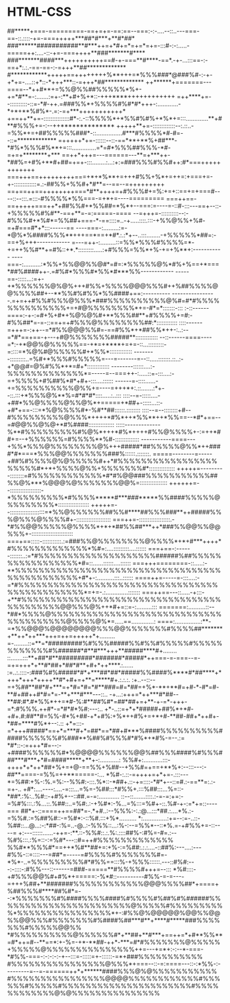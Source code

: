 # HTML-CSS
 
<p>##*****+===-=========-==+=+=-==:==--===:-:-....--::..---===-==-::.::::-+=-===+++++***##*#***+**#*##*
###******###########**#***++=+*#+=*=+=*=+=-:::#-:-:.....-=====++:....-::-+=-===++++**###*******#****
###*******####***++++++++++==#-+-===**#****-==*.-+-...:::==-:-==+*:.:.-==-==-:-=+++**##*************
#************+++++==++++++++%**+++=*%%%###*@###%#-:-+-+*+=-....::+*::-*+++***::-=+++*##*************
++******+=======---====--*++#**+=%%@%%##%%%%%*%+-+=*#**=-:.......:=+-:**+#+%+*::-+++****++++++++++++
=++****+=--::::::::::-::=-*#-++.=###%%*+%%%%#%#*#*+++-:............-*+*+**%#%*-.=:-=+***+++++++++++*
+==++**+=-:::::::::::::::#*-:.-::%%%%*+*%%#%#%+*%*+=:::.............**+#**#%%%+=-:--++**************
+++++**+=-:::::::::::::--:.::..-=%%*+=+##%%%%%###*-::...............#***#%%%%*#-#=--::=*************
=+++++*+=-::::::--::-==***+**%+##***-*#%*%%%#%**+=:::..............=*=#*%%%##%%%-*#-=+=+********+***
==++*+++=---======---**=+***++-*##%=+#%+**#+##=+=+-:::........:...:+:=###%%%#%%#++:#*===++++++++++++
===+++==+++++++++===+*+*%**+=+++#%%+%*+=++=:+===+=-+-:::::::::::::=.:-##%%+%%#+*#**=--==--=+++++++++
==+==++==++++++++===*#**++++=+#%%%#+=%:+=+::==+=+===#----::--:::.=:::-#%%%%*%%===-=+*+=----=========
===++==-==+++++===++*+##%%#+*%%##=*%*+--===:=----=-::#-:::---==+--::-+%%%%%#%#**-==+**=-=:=====-====
--=+++=-::::::::::--:-#%%%#+*%#*=%%##+===-*-==::::=..-+.....::::.:::-+%%@%%+%#-=+#===#*+*:::------==
----===-:.........:=-*@%*%####%%%**+++==*==+*#*.:.:*+--..:::........-+%%%%%*##=:-==+%+++------------
=---=++-:.........::=%%*%%%#%%%%=*-+=++%%#**+=#%::+*.*:::::::::.....:+#%%%=%%*+%-+=+%**+:-----------
----===-:..........:*%%+%%@@%%@#*=#=:*%%%%%@%*#%+%==+*===*##%####++-.=#%#*%%%#*%%*#***%%------------
-----==-:::::...:=+-+*%%%%%%@%@%+++#%%+%%%%@@@%%%#++%##%%%%@@%%%%##+--**%%#%#%%*%%####+==:----------
----------------.=+=++#%%#%%%@%%%*###%%%%%%%%%%@%#=#*#%%%%%%%%%%%%%%+=+#@%%%%%%%%*+=-#*=*:::::::-:::
:-::------====:-+-:=#+%+#*+%@%@%#+**%%%##**+#%%%%+=#:-#%%##*=-=-::==+=+#%%%@%%%%%%%%##:*::::::::::::
::::------=+++=-:++--=*#%%@@@%%#=-==#%%*+*##%%*++-:..:--=*#*==+==-+---+#@%%%%%%%#####**:::::::::::::
--::------====----=*:-+*@@%@%%%%%==-+*=+****+=+=-::...:::::::::-=::::=*%@%#@%%%%%#+*%%*:::::::::::::
--------:::::::::..=%#+*%%%#%%%%%=---=-------=--::.....:::::::.::..:-+*@@#=@%#%%*+*=#+*:::::::::::::
--------::::::....:-%%%%%%%%%%%%%*=-----=--===++-:.....::=-:::....:-=+%%%%+#%##%*#*+#+-:::....::::::
------=-::::......-+=%%%%%%%%%%@%%+=----=+++*+:.::.......:*+--::.:::+*%%%@%**%=#*#*#*::::.....:..:::
::::--=-:::::....-+##*%%@%%%%@%%@%*+=====+*##+-:::::...::-+#*+==-:::=*%@%%%%#*-%#**##::::::.::::::::
::::--=--::::::::+#--#%%%%%%%%%@%%%*++++*#%*++*%%**++*%%==--*#*+==--=#@@%%@%@+*#%####:::::::::::::::
:::::-------------%**#%%%%%%%%%#%@%*+++*#%*++++#%%@%%%%+-:=++*##+=--+%%%%%%=#%%%%**%#-::::::::::::::
-----------====---+%%*%%%@%%%%%%%%@%+++#####*##%%%%%@%%*++####*#*===*%%%@@%%%%%%%###%::::::.:::::::.
=====--------=-----+##%#%%%%@%@%%%%%#++*#%%%%%%%%%%%%%%%%%%%%%%#*+*+%%%%@%%+%%%%%%%#*:::::::::::::::
+++++=---------::::::::=#%%%%%%%%%%%%*#*#%@@###%%%%%%%%%%%##%%@%***%@@@%@%%%%%%%@@%=::::::::::::::::
++++++=--::::::::::::::::::-*%%%%%%%%%*#%%%%*****#***###*****%%####%%%%%@%%%%%%%%*::::::::::::::::::
+++++=--::::::::::::::::::::=*%%@%%%%%%##%%#****##%%%###**++#####%%%@%%%@%%%%#+-::::::::::::::::::::
===++=-::::::::::::::::::.-*#%%@@%%%%%@%%%%*+*+*##%%##***++*###%%@@%%@@%%%+-::::::::::::::::::::::::
===+==:::::-:::::::::::.:=###%%@%%%%%%%%@%%%%*+*+#***++++*#%%%%%%%%%%%%%*%#=:....:::::::::....::::::
===+==-:------:::::::..:=*#%%%%%%%%%%%%%%%%%%%%######%##%%%%%%%%%%%%%%%%%*#=::......::::::....::::::
===+++========-::.....:-**%%%%%%%%%%%%%%%%%%%%%%%%%%%%%%%%%%%%%%%%%%%%%%%+#*+-:..........:::..::::::
====++=-----=-:::....:-=*#%%%%%%%%%%%%%%%%%%%%%%%%%%%%%%%%%%%%%%%%%%%%%%%*=+=-.:.............:::::::
===++==---::.....-+:::-+**#%%%%%%%%%%%%%%%%%%%%%%%%%%%%%%%%%%%%%%%%%%%@@%%%@%++*#+=::=-:.........:::
=======:..........::--*##*%%%%@%%%%%%%%%%%%%%%%%%%%%%%%%%%%%%%%%%%%%%%@%%%%@%*=.....==.............:
====:...............:**-=*%%@@@%@@@@@@@@%%%@@%%%%%%%#%%%%##*******+**++*++***+++=++=+++++*+.........
=-........::=**=*#########%#%%%#####%%#%%#%%%%%#%%%%%%%%%%%%#%######*#**#***+++**#####****#+........
::.......:::**+##*#**#########*#######*#####*++===-=-===--=-=+=+++*+**#*##+*##*#**+#+*++****.:......
:=..:.::::-:###%#%#####*#*+***##*##*#####%%####%****#*##****+*+++*+++*++++**#*+#+=+**=*****#+.:.:.:.
:+..--::--=+%##**##*#+***=+*#=*#=*#**###=#=*##=+%*-**+**#=+#-*-#*=#-**#+##++#*#=*=-**+***#***---::..
-+...:+++=*++***#*##--**##:#*.#*%%*++=*#-%:#**##%#*=##*##+=+**-+-=*-+++-=*:#%%%.++#*-=*#*#*%#:---:..
+*-..::=+*+*#####+##%*+*#-+#+.#:##**#=%%-#*%+##-+*+#%:+%*++#%+=+*+#-**##-##+*++#+-*##=****#%*+--:.::
+*=:::-=*+++#####*==+*=***#+*=##*==*##+#***%####%%%%%%%%%%#####%%%%%%#%###**%##%#%%%#*#%*+*#%-=--.:=
*#*::-:=+++*#=--:-+####%%%%%%#*%@@@@%%%%%%@@%##%%%####%#%%%###***#***+*#=####*****+**+-:...........:
%%#+:...........:::-++++*+*++*##+%+=+@-==%%+%##--+%%#=+==+**%+:--:::---:-##**====-=%%=++**=====-:...
*%#-:.::-=++++=+*+=-.:::---*=%##:+%-:%.=%:--%%#:-:::.%*::-*##+.::-+=::::-*#*+--::=#.:-==**=:.:-=+-..
+#*:....----:....-=:::...=%=-%##:::*#%%+.:::%##:::...%=::-*##*.:%:..%#::-+#%+--::##.=-=:............
::--::.......::::.:-=-=:+=:-=%#%:::.:%...::.%##::..=%#:.:-+%#*:-%...=%:::=%#+-::.%#-+-:=*+=::----===
##*+-::====++==##*=-.*+#..:--%%%:-:.:@...:::*##.:....*%.:-=%%#.:=%##%#::-=%#*:-::%#.:::+%*..........
*:..............:+=--:=-..::-%##::...@...:-:*##-:%=..-@..:-%%%::...:%-:--=%%*--::*%.=-+#%%+=-::----=
+:---::::::......-++=-:**.::-%%#::.:.%:.::::##%-:#%=-#=.:--%#%:::.:%=::-:=%#*---::#=++#%%%%%%%%%%%%%
%%#**%%%#*==++*%#**##+=:+%-:=%##:.:.:....-::##%:---....:---#%%-::=::::---=##*=-----=#%%%%#%%%%%%%#=-
*%*-..=%%%%%%%%%#*#%%==:::%-+%%%::::::.---::#%#:---:-::::-:#%%---::------=###-=====**#%%%%#+++=--:::
*%#::::-+#%%%@@%#+#%*+=====:-%*#::----------#%%-=-=----=+++%##+**#######%%%%%%%%%%%%@@@%%%%##*+====+
%##%%%#****##%#*=--:*%%%%%%%#%####%%%%####%#%%%%#%##%#%######%%%%%%%%%%%%%%%%%%%%%%%@%%%%%#%%%%%%%%%
%*%%%%%%%%%%%%%%%%*+-:#%%@%@@@@@%@@%%@@%%@@%%%#%%%%%%%#%####%##***#**+****#*****###%%%%%%%#%%%%%@@%%
*#%%%%%%%%%%@%%%%%%#*+**##+**#***+==++=*+#**%%**=#*++=#--**==*:+-%=-+*-**##-++*-***=#*#%%%%%%%@%%%%%
+%%%%%@%%%%%%%%%%%%%%%++=---+=*+:-:--*-===-*#%%-===-:-:-:-:-+--:::=-:::::=+-::::::-=*+###%%%%%%%%%%%
#%%%%%%%%%%%%%%%%@%%%*+===--::-=:====---::-:*%%-:---------=--=-======++*+******####%%%@%@%%%%%%%%%%%
#%%%%%%%%%%%%%%%%@@@@%%%%%%%%%%%%#%%%%%%#%%%%%#%%%%%%%%%%%%%%%%%%%%%%#%%%%%%%%%%%%@%@%%%%%%%%%%%%%%%<p>